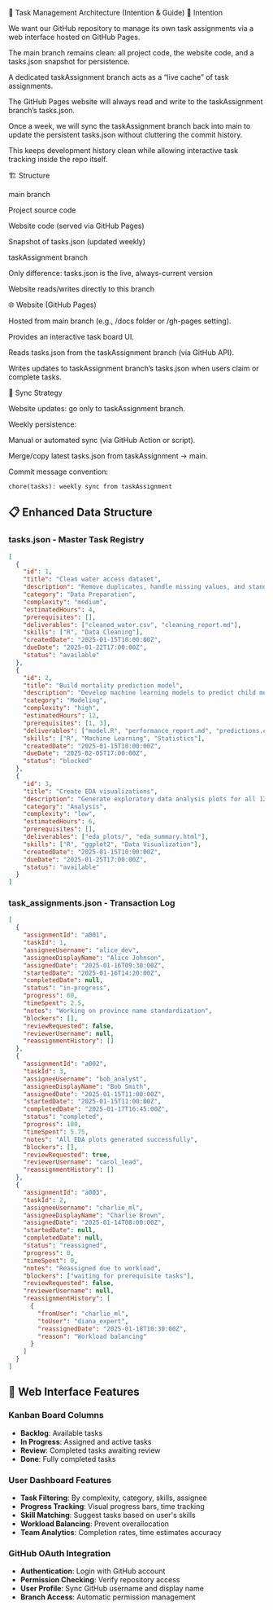 📑 Task Management Architecture (Intention & Guide)
🎯 Intention

We want our GitHub repository to manage its own task assignments via a web interface hosted on GitHub Pages.

The main branch remains clean: all project code, the website code, and a tasks.json snapshot for persistence.

A dedicated taskAssignment branch acts as a “live cache” of task assignments.

The GitHub Pages website will always read and write to the taskAssignment branch’s tasks.json.

Once a week, we will sync the taskAssignment branch back into main to update the persistent tasks.json without cluttering the commit history.

This keeps development history clean while allowing interactive task tracking inside the repo itself.

🏗️ Structure

main branch

Project source code

Website code (served via GitHub Pages)

Snapshot of tasks.json (updated weekly)

taskAssignment branch

Only difference: tasks.json is the live, always-current version

Website reads/writes directly to this branch

🌐 Website (GitHub Pages)

Hosted from main branch (e.g., /docs folder or /gh-pages setting).

Provides an interactive task board UI.

Reads tasks.json from the taskAssignment branch (via GitHub API).

Writes updates to taskAssignment branch’s tasks.json when users claim or complete tasks.

🔄 Sync Strategy

Website updates: go only to taskAssignment branch.

Weekly persistence:

Manual or automated sync (via GitHub Action or script).

Merge/copy latest tasks.json from taskAssignment → main.

Commit message convention:
```
chore(tasks): weekly sync from taskAssignment
```

## 📋 Enhanced Data Structure

### tasks.json - Master Task Registry
```json
[
  {
    "id": 1,
    "title": "Clean water access dataset",
    "description": "Remove duplicates, handle missing values, and standardize province names in the water access dataset",
    "category": "Data Preparation",
    "complexity": "medium",
    "estimatedHours": 4,
    "prerequisites": [],
    "deliverables": ["cleaned_water.csv", "cleaning_report.md"],
    "skills": ["R", "Data Cleaning"],
    "createdDate": "2025-01-15T10:00:00Z",
    "dueDate": "2025-01-22T17:00:00Z",
    "status": "available"
  },
  {
    "id": 2,
    "title": "Build mortality prediction model",
    "description": "Develop machine learning models to predict child mortality using socioeconomic factors",
    "category": "Modeling",
    "complexity": "high",
    "estimatedHours": 12,
    "prerequisites": [1, 3],
    "deliverables": ["model.R", "performance_report.md", "predictions.csv"],
    "skills": ["R", "Machine Learning", "Statistics"],
    "createdDate": "2025-01-15T10:00:00Z",
    "dueDate": "2025-02-05T17:00:00Z",
    "status": "blocked"
  },
  {
    "id": 3,
    "title": "Create EDA visualizations",
    "description": "Generate exploratory data analysis plots for all 12 health datasets",
    "category": "Analysis",
    "complexity": "low",
    "estimatedHours": 6,
    "prerequisites": [],
    "deliverables": ["eda_plots/", "eda_summary.html"],
    "skills": ["R", "ggplot2", "Data Visualization"],
    "createdDate": "2025-01-15T10:00:00Z",
    "dueDate": "2025-01-25T17:00:00Z",
    "status": "available"
  }
]
```

### task_assignments.json - Transaction Log
```json
[
  {
    "assignmentId": "a001",
    "taskId": 1,
    "assigneeUsername": "alice_dev",
    "assigneeDisplayName": "Alice Johnson",
    "assignedDate": "2025-01-16T09:30:00Z",
    "startedDate": "2025-01-16T14:20:00Z",
    "completedDate": null,
    "status": "in-progress",
    "progress": 60,
    "timeSpent": 2.5,
    "notes": "Working on province name standardization",
    "blockers": [],
    "reviewRequested": false,
    "reviewerUsername": null,
    "reassignmentHistory": []
  },
  {
    "assignmentId": "a002",
    "taskId": 3,
    "assigneeUsername": "bob_analyst",
    "assigneeDisplayName": "Bob Smith",
    "assignedDate": "2025-01-15T11:00:00Z",
    "startedDate": "2025-01-15T11:00:00Z",
    "completedDate": "2025-01-17T16:45:00Z",
    "status": "completed",
    "progress": 100,
    "timeSpent": 5.75,
    "notes": "All EDA plots generated successfully",
    "blockers": [],
    "reviewRequested": true,
    "reviewerUsername": "carol_lead",
    "reassignmentHistory": []
  },
  {
    "assignmentId": "a003",
    "taskId": 2,
    "assigneeUsername": "charlie_ml",
    "assigneeDisplayName": "Charlie Brown",
    "assignedDate": "2025-01-14T08:00:00Z",
    "startedDate": null,
    "completedDate": null,
    "status": "reassigned",
    "progress": 0,
    "timeSpent": 0,
    "notes": "Reassigned due to workload",
    "blockers": ["waiting for prerequisite tasks"],
    "reviewRequested": false,
    "reviewerUsername": null,
    "reassignmentHistory": [
      {
        "fromUser": "charlie_ml",
        "toUser": "diana_expert",
        "reassignedDate": "2025-01-18T10:30:00Z",
        "reason": "Workload balancing"
      }
    ]
  }
]
```

## 🎨 Web Interface Features

### Kanban Board Columns
- **Backlog**: Available tasks
- **In Progress**: Assigned and active tasks  
- **Review**: Completed tasks awaiting review
- **Done**: Fully completed tasks

### User Dashboard Features
- **Task Filtering**: By complexity, category, skills, assignee
- **Progress Tracking**: Visual progress bars, time tracking
- **Skill Matching**: Suggest tasks based on user's skills
- **Workload Balancing**: Prevent overallocation
- **Team Analytics**: Completion rates, time estimates accuracy

### GitHub OAuth Integration
- **Authentication**: Login with GitHub account
- **Permission Checking**: Verify repository access
- **User Profile**: Sync GitHub username and display name
- **Branch Access**: Automatic permission management
